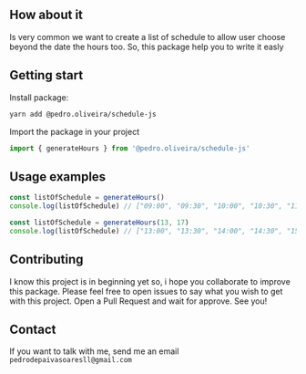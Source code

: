 ## How about it
Is very common we want to create a list of schedule to allow user choose beyond the date the hours too.
So, this package help you to write it easly

## Getting start
Install package:
```sh
yarn add @pedro.oliveira/schedule-js
``` 

Import the package in your project
```js
import { generateHours } from '@pedro.oliveira/schedule-js'
``` 

## Usage examples
```js
const listOfSchedule = generateHours()
console.log(listOfSchedule) // ["09:00", "09:30", "10:00", "10:30", "11:00", "11:30", "12:00", "12:30", "13:00", "13:30", "14:00", "14:30", "15:00", "15:30", "16:00", "16:30", "17:00", "17:30"]
``` 

```js
const listOfSchedule = generateHours(13, 17)
console.log(listOfSchedule) // ["13:00", "13:30", "14:00", "14:30", "15:00", "15:30", "16:00", "16:30"]
``` 

## Contributing
I know this project is in beginning yet so, i hope you collaborate to improve this package. Please feel free to open issues to say what you wish to get with this project. Open a Pull Request and wait for approve. See you!

## Contact
If you want to talk with me, send me an email `pedrodepaivasoaresll@gmail.com`
